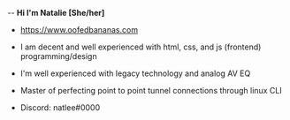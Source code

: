 -- **Hi I'm Natalie [She/her]**
- https://www.oofedbananas.com
- I am decent and well experienced with html, css, and js (frontend) programming/design
- I'm well experienced with legacy technology and analog AV EQ
- Master of perfecting point to point tunnel connections through linux CLI

- Discord: natlee#0000
  

